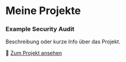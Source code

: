 # Meine Projekte

### Example Security Audit

Beschreibung oder kurze Info über das Projekt.

🔗 [Zum Projekt ansehen](projects/Example%20Security%20Audit/)
